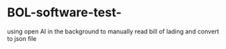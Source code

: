 # BOL-software-test-
using open AI in the background to manually read bill of lading and convert to json file
